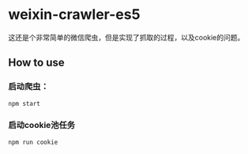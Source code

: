 # weixin-crawler-es5

这还是个非常简单的微信爬虫，但是实现了抓取的过程，以及cookie的问题。

## How to use

### 启动爬虫：
```js
npm start
```

### 启动cookie池任务

```js
npm run cookie
```